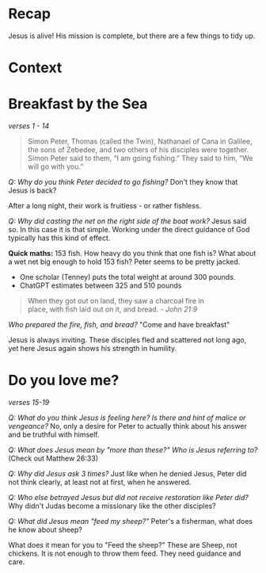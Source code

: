 # Recap
Jesus is alive!
His mission is complete, but there are a few things to tidy up.

# Context

# Breakfast by the Sea
_verses 1 - 14_
> Simon Peter, Thomas (called the Twin), Nathanael of Cana in Galilee, the sons of Zebedee, and two others of his disciples were together. Simon Peter said to them, “I am going fishing.” They said to him, “We will go with you.”

_Q: Why do you think Peter decided to go fishing?_
Don't they know that Jesus is back?

After a long night, their work is fruitless - or rather fishless.

_Q: Why did casting the net on the right side of the boat work?_
Jesus said so. In this case it is that simple.
Working under the direct guidance of God typically has this kind of effect.

**Quick maths:**
153 fish. How heavy do you think that one fish is? 
What about a wet net big enough to hold 153 fish? Peter seems to be pretty jacked.
 - One scholar (Tenney) puts the total weight at around 300 pounds.
 - ChatGPT estimates between 325 and 510 pounds

>When they got out on land, they saw a charcoal fire in place, with fish laid out on it, and bread. _- John 21:9_

_Who prepared the fire, fish, and bread?_
"Come and have breakfast"

Jesus is always inviting. These disciples fled and scattered not long ago, yet here Jesus again shows his strength in humility.

# Do you love me?
_verses 15-19_

*Q: What do you think Jesus is feeling here? Is there and hint of malice or vengeance?*
No, only a desire for Peter to actually think about his answer and be truthful with himself.

*Q: What does Jesus mean by "more than these?" Who is Jesus referring to?*
(Check out Matthew 26:33)

*Q: Why did Jesus ask 3 times?*
Just like when he denied Jesus, Peter did not think clearly, at least not at first, when he answered.

*Q: Who else betrayed Jesus but did not receive restoration like Peter did?*
Why didn't Judas become a missionary like the other disciples?

*Q: What did Jesus mean "feed my sheep?"*
Peter's a fisherman, what does he know about sheep?

What does it mean for you to "Feed the sheep?"
These are Sheep, not chickens. It is not enough to throw them feed. They need guidance and care.

